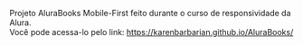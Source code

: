 Projeto AluraBooks Mobile-First feito durante o curso de responsividade da Alura.  
Você pode acessa-lo pelo link: https://karenbarbarian.github.io/AluraBooks/
